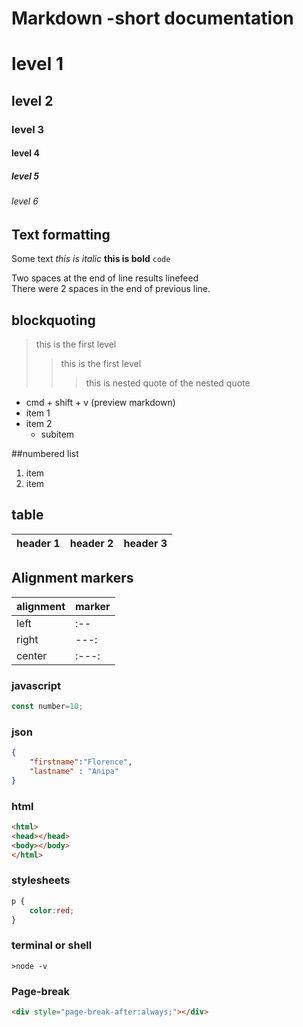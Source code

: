 # Markdown -short documentation

# level 1
## level 2
### level 3
#### level 4
##### level 5
###### level 6


## Text formatting
Some text *this is italic* **this is bold** `code`


Two spaces at the end of line results linefeed  
There were 2 spaces in the end of previous line.

## blockquoting

>this is the first level
>>this is the first level  
>>>this is nested quote of the nested quote  

- cmd + shift + v (preview        markdown)
- item 1
- item 2
  - subitem

##numbered list
1.  item
2.  item

## table

| header 1 |header 2 |header 3 |  
|-----|------|-----|


## Alignment markers

|alignment| marker|
|---------|-------|
|left     |:--    |
|right    |---:   |
|center   | :---: |


### javascript

```js
const number=10;
```
### json
```json
{
    "firstname":"Florence",
    "lastname" : "Anipa"
}
```
### html

```html
<html>
<head></head>
<body></body>
</html>
```

### stylesheets

```css
p {
    color:red;
}
```
### terminal or shell
```shell
>node -v
```

### Page-break

```html
<div style="page-break-after:always;"></div>

```